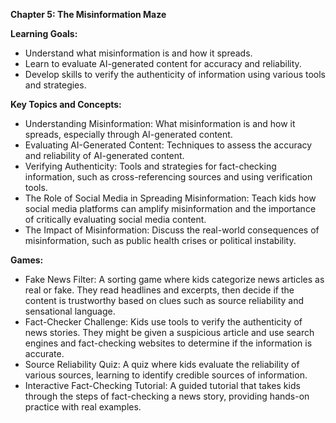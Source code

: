 **Chapter 5: The Misinformation Maze**

**Learning Goals:**

- Understand what misinformation is and how it spreads.
- Learn to evaluate AI-generated content for accuracy and reliability.
- Develop skills to verify the authenticity of information using various tools and strategies.

**Key Topics and Concepts:**

- Understanding Misinformation: What misinformation is and how it spreads, especially through AI-generated content.
- Evaluating AI-Generated Content: Techniques to assess the accuracy and reliability of AI-generated content.
- Verifying Authenticity: Tools and strategies for fact-checking information, such as cross-referencing sources and using verification tools.
- The Role of Social Media in Spreading Misinformation: Teach kids how social media platforms can amplify misinformation and the importance of critically evaluating social media content.
- The Impact of Misinformation: Discuss the real-world consequences of misinformation, such as public health crises or political instability.

**Games:**

- Fake News Filter: A sorting game where kids categorize news articles as real or fake. They read headlines and excerpts, then decide if the content is trustworthy based on clues such as source reliability and sensational language.
- Fact-Checker Challenge: Kids use tools to verify the authenticity of news stories. They might be given a suspicious article and use search engines and fact-checking websites to determine if the information is accurate.
- Source Reliability Quiz: A quiz where kids evaluate the reliability of various sources, learning to identify credible sources of information.
- Interactive Fact-Checking Tutorial: A guided tutorial that takes kids through the steps of fact-checking a news story, providing hands-on practice with real examples.

